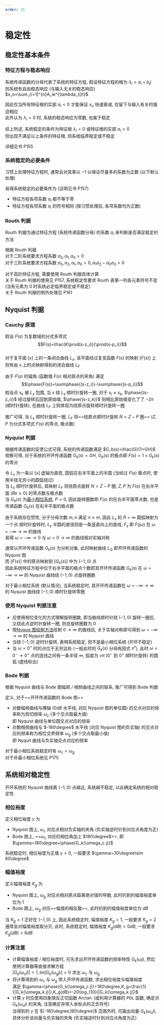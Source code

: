```yaml
---
order: 15
---
```


# 稳定性
## 稳定性基本条件
### 特征方程与稳态响应
系统传递函数的分母代表了系统的特征方程, 假设特征方程的根为 $\lambda_i=a_{i}+b_{i}j$    
则系统有自由稳态响应 (与输入无关的稳态响应) $x_o=\sum_{i=1}^{n}A_ie^{\lambda_{i}t}$  

因此仅当所有特征根的实部 $a_{i}<0$ 才能保证 $x_o$ 快速衰减, 仅留下与输入有关的强迫相应  
此外认为 $\lambda_i=0$ 时, 系统的稳态响应为常数, 也属于稳定

综上所述, 系统稳定的条件为特征根 $\lambda_i=0$ 或特征根的实部 $a_i<0$  
但出现不满足以上条件的特征根, 则系统临界稳定或不稳定

详细见书 P155
### 系统稳定的必要条件
习惯上处理特征方程时, 通常会对其乘以 $-1$ 以保证尽量多的系数为正数 (以下默认处理)  

易得系统稳定的必要条件为 (证明见书 P157)
* 特征方程各项系数 $a_i$ 都不等于零
* 特征方程各项系数 $a_i$ 的符号相同 (按习惯处理后, 各项系数均为正数)

### Routh 判据
Routh 判据为通过特征方程 (系统传递函数分母) 的系数 $a_i$ 来判断是否满足稳定的方法

根据 Routh 判据  
对于二阶系统要求方程系数 $a_2,a_1,a_0>0$   
对于三阶系统要求方程系数 $a_3,a_2,a_1,a_0>0,a_1a_2-a_0a_3>0$  

对于高阶特征方程, 需要使用 Routh 判据具体计算  
关于 Routh 判据的使用见 P157, 系统稳定性要求 Routh 表第一列各元素符号不变 (当有元素为 $0$ 时系统必定临界稳定或不稳定)  
关于 Routh 判据的例外处理见 P161

## Nyquist 判据
### Cauchy 原理
假设 $F(s)$ 为复数域的分式多项式 
$$F(s)=\frac{K\prod(s-z_i)}{\prod(s-p_i)}$$  
对于复平面 $[s]$ 上的一条闭合曲线 $L_s$, 该平面经过复变函数 $F(s)$ 的映射 $[F(s)]$ 上则有由 $s$ 上的点映射得到的闭合曲线 $L_F$    

由于 $F(s)$ 的辐角 (函数值 $F(s)$ 相对原点的夹角) 满足 
$$\phase{F(s)}=\sum\phase{(s-z_i)}-\sum\phase{(s-p_i)}$$
假设点 $s_k$ 被 $L_s$ 包围, 当 $s$ 绕 $L_s$ 顺时针旋转一圈, 对于 $s_i\neq s_k$, $\phase{(s-z_i)}$ 经过旋转后回到原始值, $\phase{(s-z_k)}$ 则相比原始值变化了了 $-2\pi$ (顺时针旋转), 在曲线 $L_F$ 上则体现为绕原点旋转顺时针旋转一圈

推广可得, 当 $L_s$ 顺时针旋转一圈, $L_F$ 将==绕原点顺时针旋转 $N=Z-P$ 圈== ($Z,P$ 为分式多项式 $F(s)$ 的零点, 极点数)

### Nyquist 判据
根据传递函数的反馈公式可得, 系统的传递函数满足 $G_b(s)=\frac{G}{1+GH}$  
观察可得, 对于系统的开环传递函数 $G_k(s)=GH$, $G_b(s)$ 的极点即 $F(s)=1+G_k(s)$ 的零点  

令 $L_s$ 为一条以 $[s]$ 虚轴为直径, 圆弧在右半平面上的半圆 (当经过 $F(s)$ 极点时, 使用半径无穷小的圆弧绕过)  
当 $L_s$ 顺时针旋转后, 其映射 $L_F$ 将绕原点旋转 $N=Z-P$ 圈, $Z,P$ 为 $F(s)$ 在右半平面 ($Re\ge 0$) 的零点数与极点数  
当 $G_b(s)$ 为[最小相位系统](./freq_respond.md#最小相位系统), $P=0$, 因此旋转圈数即 $F(s)$ 的在右半平面零点数, 也是传递函数 $G_b(s)$ 在右半平面的极点数

由于系统存在惯性, 分子分母次数 $m,n$ 满足 $n\ge m$, 因此 $L_s$ 的 $R=\infty$ 圆弧映射为一个点
顺时针旋转时, $L_s$ 半圆的直径则是一条竖直向上的直线, $F_s$ 即 $F(j\omega)$ 在 $\omega=-\infty\to\infty$ 的曲线  
易得 $\omega=-\infty\to 0$ 与 $\omega=0\to\infty$ 的曲线相对实轴对称

通常以开环传递函数 $G_k(s)$ 为分析对象, 此时映射曲线 $L_G$ 即开环传递函数的 Nyquist 图  
而 $[F(s)]$ 中的原点映射到 $[G_k(s)]$ 中为 $(-1, 0)$ 点  
因此系统特征方程中位于右半平面的极点个数即其开环传递函数 $G_k(s)$ 在 $\omega=-\infty\to\infty$ 的 Nyquist 曲线绕 $(-1,0)$ 点旋转圈数  

对于最小相位系统 (默认情况), 当系统稳定时, 其开环传递函数在 $\omega=-\infty\to\infty$ 的 Nyquist 曲线绕 $(-1,0)$ 顺时针旋转零圈

### 使用 Nyquist 判据注意
* 应使用相位变化的方式理解旋转圈数, 即当曲线顺时针绕 $(-1,0)$ 旋转一圈后, 又绕此点逆时针旋转一圈, 则总旋转圈数为 $0$
* 按[Nyquis 图绘制方法](./freq_respond.md#nyquist-曲线绘制)绘制 $0\to\infty$ 的曲线后, 关于实轴对称即可得到 $\omega=-\infty\to\infty$ 的 Nyquist 曲线
* 当绕 $(-1,0)$ 逆时针旋转, 表明系统稳定, 但不是最小相位系统 (开环不稳定)
* 当 $\omega=0^+$ 时的点位于无穷远处 (一般此时的 $G_k(s)$ 分母有因式 $s^v$), 此时 $\omega=0^-\to 0^+$ 点的连线之间有一条半径 $\infty$, 弧度为 $v\pi$ ($0^-$ 到 $0^+$ 顺时针旋转) 的圆弧 (虚线标出)

### Bode 判据
根据 Nyquist 曲线与 Bode 图幅频 / 相频曲线之间的联系, 推广可得到 Bode 判据  

定义, 对于==开环传递函数的 Bode 图==
* 对数幅频曲线与横轴 ($0dB$ 水平线, 对应 Nyquist 图的单位圆) 的交点对应的频率称为剪切频率 $\omega_c$ (多个交点取最大值)  
即 Nyquist 曲线与单位圆交点对应的频率
* 对数相频曲线与 $-180\degree$ 水平线 (对应 Nyquist 图的负实轴) 的交点对应的频率称为相位交界频率 $\omega_g$ (多个交点取最小值)  
即 Nyquit 曲线与负实轴交点对应的频率

对于最小相位系统稳定时有 $\omega_c<\omega_g$  
对于非最小相位系统见 P175

## 系统相对稳定性
开环系统的 Nyquist 曲线离 $(-1, 0)$ 点越近, 系统越不稳定, 以此确定系统的相对稳定性

### 相位裕度
定义相位裕度 $\gamma$ 为
* Nyquist 图上, $\omega_c$ 对应点相对负实轴的夹角 (负实轴逆时针到对应点角度为正)
* Bode 图上, ==$\omega_c$ 对应的相位角加上 $180\degree$==, 即 $\gamma=180\degree+\phase{G_k(\omega_c j)}$

系统稳定时, 相位裕度为正值 $\gamma>0$, 一般要求 $\gamma=30\degree\sim 60\degree$

### 幅值裕度
定义幅值裕度 $K_g$ 为
* Nyquist 图上, $\omega_g$ 对应点相对原点距离绝对值的导数, 此时的到的幅值裕度单位为 $1$
* Bode 图上, $\omega_g$ 对应==幅值的相反数==, 此时的到的幅值裕度单位为 $dB$

当 $K_g=1$ 正好在 $(-1,0)$ 上, 因此系统稳定时, 幅值裕度 $K_g>1$, 一般要求 $K_g>2$  
通常会对幅值裕度取分贝, 此时, 系统稳定时, 幅值裕度 $K_g(dB)>0dB$, 一般要求 $K_g(dB)>6dB$

### 计算注意
* 计算幅值裕度 / 相位裕度时, 可先求出开环传递函数的频率特性 $G_k(\omega j)$, 然后使用计算器等直接求解方程  
$|G_k(\omega_c j)|=1,Im[G_k(\omega_g j)]=0$ 求出 $\omega_c$ 与 $\omega_g$
* 将计算得到的 $\omega_c$ 与 $\omega_g$ 带入开环传递函数, 求出相位裕度与幅值裕度  
满足 $\gamma=\phase{G_k(\omega_c j)}+180\degree,K_g=\frac{1}{|G_k(\omega_k j)|},K_g(dB)=-20\log_{10}(|G_k(\omega_k j)|)$
* 计算 $\gamma$ 时应使用四象限反正切函数 $\operatorname{Arctan}$ (或利用计算器的 <kbd>POL</kbd> 函数, 确定点 $G_k(\omega_c j)$ 的夹角, 注意确定并带入坐标点的正负符号)  
当得到的 $\gamma$ 在 $[-180\degree,180\degree]$ 范围外时, 可画出向量 $G_k(\omega_c j)$, 具体分析该向量与负实轴的夹角 (负实轴逆时针到对应点角度为正)

